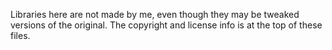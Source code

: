 Libraries here are not made by me, even though they may be tweaked versions of the original.
The copyright and license info is at the top of these files.
